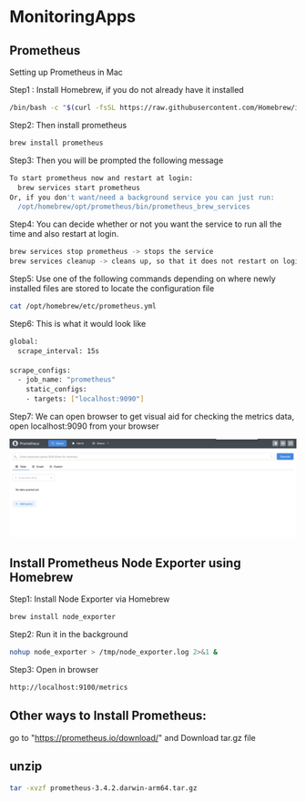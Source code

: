 # MonitoringApps

## Prometheus

Setting up Prometheus in Mac

Step1 : Install Homebrew, if you do not already have it installed

```bash
/bin/bash -c "$(curl -fsSL https://raw.githubusercontent.com/Homebrew/install/HEAD/install.sh)"
```

Step2: Then install prometheus

```bash
brew install prometheus
```

Step3: Then you will be prompted the following message

```bash
To start prometheus now and restart at login:
  brew services start prometheus
Or, if you don't want/need a background service you can just run:
  /opt/homebrew/opt/prometheus/bin/prometheus_brew_services
```

Step4: You can decide whether or not you want the service to run all the time and also restart at login.

```bash
brew services stop prometheus -> stops the service
brew services cleanup -> cleans up, so that it does not restart on login
```

Step5: Use one of the following commands depending on where newly installed files are stored to locate the configuration file

```bash
cat /opt/homebrew/etc/prometheus.yml 
```

Step6: This is what it would look like

```bash
global:
  scrape_interval: 15s

scrape_configs:
  - job_name: "prometheus"
    static_configs:
    - targets: ["localhost:9090"]
```

Step7: We can open browser to get visual aid for checking the metrics data, open localhost:9090 from your browser

![alt text](image.png)


## Install Prometheus Node Exporter using Homebrew

Step1: Install Node Exporter via Homebrew

```bash
brew install node_exporter
```

Step2: Run it in the background

```bash
nohup node_exporter > /tmp/node_exporter.log 2>&1 &
```

Step3: Open in browser

```bash
http://localhost:9100/metrics
```


## Other ways to Install Prometheus:

go to "https://prometheus.io/download/" and Download tar.gz file

## unzip 

```bash
tar -xvzf prometheus-3.4.2.darwin-arm64.tar.gz
```


